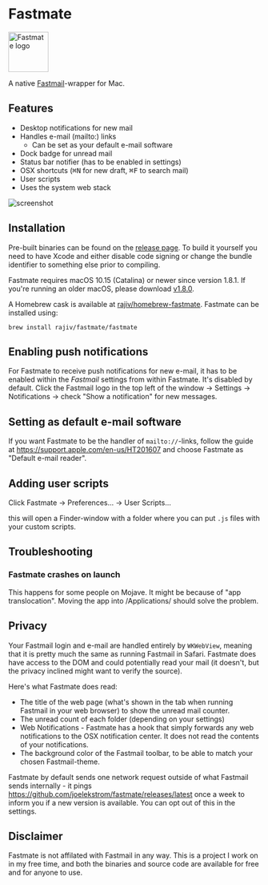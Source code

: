# Fastmate
<img src="Fastmate/Assets.xcassets/AppIcon.appiconset/fastmate-256.png" alt="Fastmate logo" height="80" width="80" />

A native [Fastmail](https://www.fastmail.com/)-wrapper for Mac.

## Features
- Desktop notifications for new mail
- Handles e-mail (mailto:) links
  - Can be set as your default e-mail software
- Dock badge for unread mail
- Status bar notifier (has to be enabled in settings)
- OSX shortcuts (<kbd>⌘N</kbd> for new draft, <kbd>⌘F</kbd> to search mail)
- User scripts
- Uses the system web stack

![screenshot](screenshot.png)

## Installation

Pre-built binaries can be found on the [release page](https://github.com/joelekstrom/fastmate/releases). To build it yourself you need to have Xcode and either disable code signing or change the bundle identifier to something else prior to compiling.

Fastmate requires macOS 10.15 (Catalina) or newer since version 1.8.1. If you're running an older macOS, please download [v1.8.0](https://github.com/joelekstrom/fastmate/releases/tag/v1.8.0).

A Homebrew cask is available at [rajiv/homebrew-fastmate](https://github.com/rajiv/homebrew-fastmate). Fastmate can be installed using:

```shell-script
brew install rajiv/fastmate/fastmate
```

## Enabling push notifications
For Fastmate to receive push notifications for new e-mail, it has to be enabled within the _Fastmail_ settings from within Fastmate. It's disabled by default. Click the Fastmail logo in the top left of the window -> Settings -> Notifications -> check "Show a notification" for new messages.

## Setting as default e-mail software
If you want Fastmate to be the handler of `mailto://`-links, follow the guide at https://support.apple.com/en-us/HT201607 and choose Fastmate as "Default e-mail reader".

## Adding user scripts
Click Fastmate -> Preferences... -> User Scripts...

this will open a Finder-window with a folder where you can put `.js` files with your custom scripts.

## Troubleshooting

### Fastmate crashes on launch
This happens for some people on Mojave. It might be because of "app translocation". Moving the app into /Applications/ should solve the problem.

## Privacy
Your Fastmail login and e-mail are handled entirely by `WKWebView`, meaning that it is pretty much the same as running Fastmail in Safari. Fastmate does have access to the DOM and could potentially read your mail (it doesn't, but the privacy inclined might want to verify the source).

Here's what Fastmate does read:
- The title of the web page (what's shown in the tab when running Fastmail in your web browser) to show the unread mail counter.
- The unread count of each folder (depending on your settings)
- Web Notifications - Fastmate has a hook that simply forwards any web notifications to the OSX notification center. It does not read the contents of your notifications.
- The background color of the Fastmail toolbar, to be able to match your chosen Fastmail-theme.

Fastmate by default sends one network request outside of what Fastmail sends internally - it pings https://github.com/joelekstrom/fastmate/releases/latest
once a week to inform you if a new version is available. You can opt out of this in the settings.

## Disclaimer
Fastmate is not affilated with Fastmail in any way. This is a project I work on in my free time,
and both the binaries and source code are available for free and for anyone to use.
